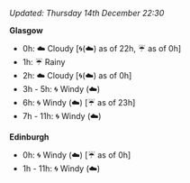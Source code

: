 *Updated: Thursday 14th December 22:30*

**Glasgow**

* 0h: :cloud: Cloudy [:cyclone:(:cloud:) as of 22h, :umbrella: as of 0h]
* 1h: :umbrella: Rainy
* 2h: :cloud: Cloudy [:cyclone:(:cloud:) as of 0h]
* 3h - 5h: :cyclone: Windy (:cloud:)
* 6h: :cyclone: Windy (:cloud:) [:umbrella: as of 23h]
* 7h - 11h: :cyclone: Windy (:cloud:)

**Edinburgh**

* 0h: :cyclone: Windy (:cloud:) [:umbrella: as of 0h]
* 1h - 11h: :cyclone: Windy (:cloud:)
